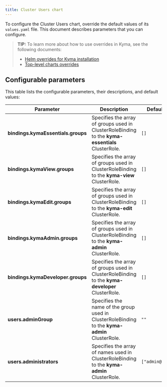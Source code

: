 ```yaml
---
title: Cluster Users chart
---
```


To configure the Cluster Users chart, override the default values of its `values.yaml` file. This document describes parameters that you can configure.

>**TIP:** To learn more about how to use overrides in Kyma, see the following documents:
>* [Helm overrides for Kyma installation](/root/kyma/#configuration-helm-overrides-for-kyma-installation)
>* [Top-level charts overrides](/root/kyma/#configuration-helm-overrides-for-kyma-installation-top-level-charts-overrides) <!-- Change the link to the values.yaml -->

## Configurable parameters

This table lists the configurable parameters, their descriptions, and default values:

| Parameter | Description | Default value |
|-----------|-------------|---------------|
| **bindings.kymaEssentials.groups** | Specifies the array of groups used in ClusterRoleBinding to the **kyma-essentials** ClusterRole. | `[]` |
| **bindings.kymaView.groups** | Specifies the array of groups used in ClusterRoleBinding to the **kyma-view** ClusterRole. | `[]` |
| **bindings.kymaEdit.groups** | Specifies the array of groups used in ClusterRoleBinding to the **kyma-edit** ClusterRole. | `[]` |
| **bindings.kymaAdmin.groups** | Specifies the array of groups used in ClusterRoleBinding to the **kyma-admin** ClusterRole. | `[]` |
| **bindings.kymaDeveloper.groups** | Specifies the array of groups used in ClusterRoleBinding to the **kyma-developer** ClusterRole. | `[]` |
| **users.adminGroup** | Specifies the name of the group used in ClusterRoleBinding to the **kyma-admin** ClusterRole. | `""` |
| **users.administrators** | Specifies the array of names used in ClusterRoleBinding to the **kyma-admin** ClusterRole. | `["admin@kyma.cx"]` |